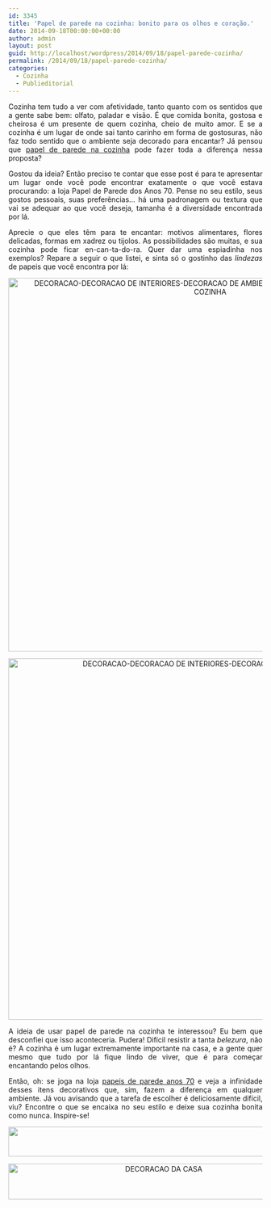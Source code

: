 ```yaml
---
id: 3345
title: 'Papel de parede na cozinha: bonito para os olhos e coração.'
date: 2014-09-18T00:00:00+00:00
author: admin
layout: post
guid: http://localhost/wordpress/2014/09/18/papel-parede-cozinha/
permalink: /2014/09/18/papel-parede-cozinha/
categories:
  - Cozinha
  - Publieditorial
---
```

<p align="justify">
  Cozinha tem tudo a ver com afetividade, tanto quanto com os sentidos que a gente sabe bem: olfato, paladar e visão. É que comida bonita, gostosa e cheirosa é um presente de quem cozinha, cheio de muito amor. E se a cozinha é um lugar de onde sai tanto carinho em forma de gostosuras, não faz todo sentido que o ambiente seja decorado para encantar? Já pensou que <a href="http://www.papeldeparededosanos70.com/papeis-de-parede-adicionais/papel-de-parede-cozinha/" target="_blank">papel de parede na cozinha</a> pode fazer toda a diferença nessa proposta?
</p>

<p align="justify">
  Gostou da ideia? Então preciso te contar que esse post é para te apresentar um lugar onde você pode encontrar exatamente o que você estava procurando: a loja Papel de Parede dos Anos 70. Pense no seu estilo, seus gostos pessoais, suas preferências… há uma padronagem ou textura que vai se adequar ao que você deseja, tamanha é a diversidade encontrada por lá.
</p>

<p align="justify">
  Aprecie o que eles têm para te encantar: motivos alimentares, flores delicadas, formas em xadrez ou tijolos. As possibilidades são muitas, e sua cozinha pode ficar en-can-ta-do-ra. Quer dar uma espiadinha nos exemplos? Repare a seguir o que listei, e sinta só o gostinho das <em>lindezas</em> de papeis que você encontra por lá:
</p>

<p align="center">
  <a href="http://www.trololodemulher.com.br/blog/wp-content/uploads/2014/09/DECORACAO-DECORACAO-DE-INTERIORES-DECORACAO-DE-AMBIENTES-COZINHA-PAPEL-DE-PAREDE-NA-COZINHA.png"><img class="alignnone size-full wp-image-10409" src="http://www.trololodemulher.com.br/blog/wp-content/uploads/2014/09/DECORACAO-DECORACAO-DE-INTERIORES-DECORACAO-DE-AMBIENTES-COZINHA-PAPEL-DE-PAREDE-NA-COZINHA.png" alt="DECORACAO-DECORACAO DE INTERIORES-DECORACAO DE AMBIENTES-COZINHA-PAPEL DE PAREDE NA COZINHA" width="800" height="740" /></a>
</p>

<p align="center">
  <a href="http://www.trololodemulher.com.br/blog/wp-content/uploads/2014/09/DECORACAO-DECORACAO-DE-INTERIORES-DECORACAO-DE-AMBIENTES-COZINHA-PAPEL-DE-PAREDE-NA-COZINHA2.png"><img class="alignnone size-full wp-image-10410" src="http://www.trololodemulher.com.br/blog/wp-content/uploads/2014/09/DECORACAO-DECORACAO-DE-INTERIORES-DECORACAO-DE-AMBIENTES-COZINHA-PAPEL-DE-PAREDE-NA-COZINHA2.png" alt="DECORACAO-DECORACAO DE INTERIORES-DECORACAO DE AMBIENTES-COZINHA-PAPEL DE PAREDE NA COZINHA[2]" width="1079" height="716" /></a>
</p>

<p align="justify">
  A ideia de usar papel de parede na cozinha te interessou? Eu bem que desconfiei que isso aconteceria. Pudera! Difícil resistir a tanta <em>belezura</em>, não é? A cozinha é um lugar extremamente importante na casa, e a gente quer mesmo que tudo por lá fique lindo de viver, que é para começar encantando pelos olhos.
</p>

<p align="justify">
  Então, oh: se joga na loja <a href="http://www.papeldeparededosanos70.com/" target="_blank">papeis de parede anos 70</a> e veja a infinidade desses itens decorativos que, sim, fazem a diferença em qualquer ambiente. Já vou avisando que a tarefa de escolher é deliciosamente difícil, viu? Encontre o que se encaixa no seu estilo e deixe sua cozinha bonita como nunca. Inspire-se!
</p>

<p align="center">
  <a href="http://feedburner.google.com/fb/a/mailverify?uri=blogbichafemea&loc=pt_BR" target="_blank"><img class="alignnone size-full wp-image-8451" title="Assine o Bicha Fêmea grátis!" src="http://www.trololodemulher.com.br/blog/wp-content/uploads/2012/01/rodapé.png" alt="" width="600" height="59" /></a>
</p>

<p align="center">
  <a href="http://www.decoracaodacasa.com/" target="_blank"><img class="alignnone size-full wp-image-10262" src="http://www.trololodemulher.com.br/blog/wp-content/uploads/2014/07/DECORACAO-DA-CASA.png" alt="DECORACAO DA CASA" width="600" height="71" /></a>
</p>

&nbsp;

<p align="justify">